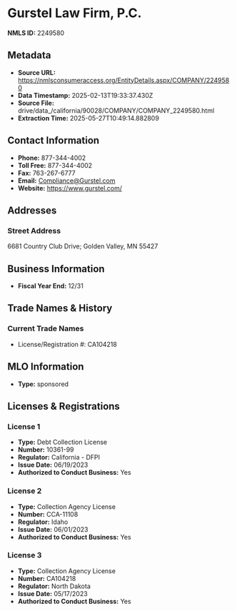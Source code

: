 # Gurstel Law Firm, P.C.

**NMLS ID:** 2249580

## Metadata
- **Source URL:** https://nmlsconsumeraccess.org/EntityDetails.aspx/COMPANY/2249580
- **Data Timestamp:** 2025-02-13T19:33:37.430Z
- **Source File:** drive/data_/california/90028/COMPANY/COMPANY_2249580.html
- **Extraction Time:** 2025-05-27T10:49:14.882809

## Contact Information
- **Phone:** 877-344-4002
- **Toll Free:** 877-344-4002
- **Fax:** 763-267-6777
- **Email:** Compliance@Gurstel.com
- **Website:** https://www.gurstel.com/

## Addresses
### Street Address
6681 Country Club Drive; Golden Valley, MN 55427

## Business Information
- **Fiscal Year End:** 12/31

## Trade Names & History
### Current Trade Names
- License/Registration #: CA104218

## MLO Information
- **Type:** sponsored

## Licenses & Registrations

### License 1
- **Type:** Debt Collection License
- **Number:** 10361-99
- **Regulator:** California - DFPI
- **Issue Date:** 06/19/2023
- **Authorized to Conduct Business:** Yes

### License 2
- **Type:** Collection Agency License
- **Number:** CCA-11108
- **Regulator:** Idaho
- **Issue Date:** 06/01/2023
- **Authorized to Conduct Business:** Yes

### License 3
- **Type:** Collection Agency License
- **Number:** CA104218
- **Regulator:** North Dakota
- **Issue Date:** 05/17/2023
- **Authorized to Conduct Business:** Yes
